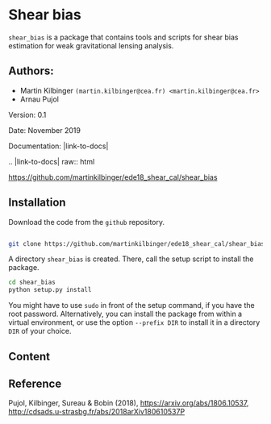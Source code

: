 # Shear bias

`shear_bias` is a package that contains tools and scripts for shear bias
estimation for weak gravitational lensing analysis.

## Authors:

  - Martin Kilbinger `(martin.kilbinger@cea.fr) <martin.kilbinger@cea.fr>`
  - Arnau Pujol

Version: 0.1

Date: November 2019

Documentation: |link-to-docs|

.. |link-to-docs| raw:: html

  <a href="https://github.com/martinkilbinger/ede18_shear_cal/shear_bias"
  target="_blank">https://github.com/martinkilbinger/ede18_shear_cal/shear_bias</a>

## Installation

Download the code from the `github` repository.

```bash

git clone https://github.com/martinkilbinger/ede18_shear_cal/shear_bias
```

A directory `shear_bias` is created. There, call the setup script to install the
package.

```bash
cd shear_bias
python setup.py install
```

You might have to use `sudo` in front of the setup command, if you have the root password.
Alternatively, you can install the package from within a virtual environment, or use
the option `--prefix DIR` to install it in a directory `DIR` of your choice.

## Content

## Reference

Pujol, Kilbinger, Sureau & Bobin (2018),
https://arxiv.org/abs/1806.10537,
http://cdsads.u-strasbg.fr/abs/2018arXiv180610537P

